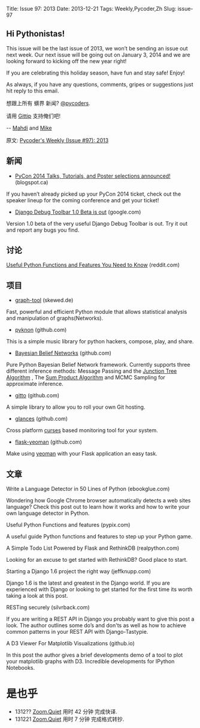 Title: Issue 97: 2013 
Date: 2013-12-21 
Tags: Weekly,Pycoder,Zh 
Slug: issue-97 

## Hi Pythonistas!

This issue will be the last issue of 2013, we won’t be sending an issue out next week. Our next issue will be going out on January 3, 2014 and we are looking forward to kicking off the new year right!
 

If you are celebrating this holiday season, have fun and stay safe! Enjoy!
 
As always, if you have any questions, comments, gripes or suggestions just hit reply to this email.

 
想跟上所有 蠎界 新闻?
 [@pycoders](http://twitter.com/pycoders).

请用
[Gittip](https://www.gittip.com/PycodersWeekly)
支持俺们吧!

--
[Mahdi](https://twitter.com/#!/myusuf3) and [Mike](https://twitter.com/#!/mgrouchy)

原文: [Pycoder's Weekly (Issue #97): 2013](http://us4.campaign-archive1.com/?u=9735795484d2e4c204da82a29&id=5f11d89cd4)

## 新闻

- [PyCon 2014 Talks, Tutorials, and Poster selections announced!](http://pycon.blogspot.ca/2013/12/talks-tutorials-and-poster-selections.html) (blogspot.ca)

If you haven’t already picked up your PyCon 2014 ticket, check out the speaker lineup for the coming conference and get your ticket!
 

- [Django Debug Toolbar 1.0 Beta is out](https://groups.google.com/forum/#!msg/django-users/NE8WgZjgx7o/uGc2AuseHRkJ) (google.com)

Version 1.0 beta of the very useful Django Debug Toolbar is out. Try it out and report any bugs you find.
 

## 讨论

[Useful Python Functions and Features You Need to Know](http://www.reddit.com/r/Python/comments/1sy7sj/useful_python_functions_and_features_you_need_to/) (reddit.com)


## 项目

- [graph-tool](http://graph-tool.skewed.de/) (skewed.de)

Fast, powerful and efficient Python module that allows statistical analysis and manipulation of graphs(Networks).
 

- [pyknon](https://github.com/kroger/pyknon) (github.com)

This is a simple music library for python hackers, compose, play, and share.

 

- [Bayesian Belief Networks](https://github.com/eBay/bayesian-belief-networks) (github.com)

Pure Python Bayesian Belief Network framework. Currently supports three different inference methods: Message Passing and the 
[Junction Tree Algorithm](http://www.cs.ubc.ca/~murphyk/Bayes/jtree.html)
, The 
[Sum Product Algorithm](http://en.wikipedia.org/wiki/Belief_propagation)
and MCMC Sampling for approximate inference.
 

- [gitto](https://github.com/bhuztez/gitto) (github.com)

A simple library to allow you to roll your own Git hosting.

 
- [glances](https://github.com/nicolargo/glances) (github.com)

Cross platform 
[curses](http://en.wikipedia.org/wiki/Curses_(programming_library)) based monitoring tool for your system.

 
- [flask-yeoman](https://github.com/tsileo/flask-yeoman/) (github.com)

Make using 
[yeoman](http://yeoman.io/) with your Flask application an easy task. 



## 文章
Write a Language Detector in 50 Lines of Python (ebookglue.com)

Wondering how Google Chrome browser automatically detects a web sites language? Check this post out to learn how it works and how to write your own language detector in Python.

 

Useful Python Functions and features (pypix.com)

A useful guide Python functions and features to step up your Python game.
 

A Simple Todo List Powered by Flask and RethinkDB (realpython.com)

Looking for an excuse to get started with RethinkDB? Good place to start.
 

Starting a Django 1.6 project the right way (jeffknupp.com)

Django 1.6 is the latest and greatest in the Django world. If you are experienced with Django or looking to get started for the first time its worth taking a look at this post.
 

RESTing securely (silvrback.com)

If you are writing a REST API in Django you probably want to give this post a look. The author outlines some do’s and don'ts as well as how to achieve common patterns in your REST API with Django-Tastypie.
 

A D3 Viewer For Matplotlib Visualizations (github.io)

In this post the author gives a brief developments demo of a tool to plot your matplotlib graphs with D3. Incredible developments for IPython Notebooks.




# 是也乎

- 1312?? [Zoom.Quiet](http://zoomquiet.org/) 用时 42 分钟 完成快译.
- 131221 [Zoom.Quiet](http://zoomquiet.org/) 用时 7 分钟 完成格式转抄.
 